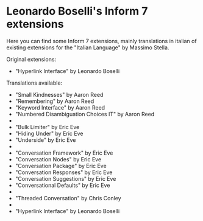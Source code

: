Leonardo Boselli's Inform 7 extensions
======================================

Here you can find some Inform 7 extensions, mainly translations in italian of existing extensions for the "Italian Language" by Massimo Stella.

Original extensions:

* "Hyperlink Interface" by Leonardo Boselli

Translations available:

* "Small Kindnesses" by Aaron Reed
* "Remembering" by Aaron Reed
* "Keyword Interface" by Aaron Reed
* "Numbered Disambiguation Choices IT" by Aaron Reed
* 
* "Bulk Limiter" by Eric Eve
* "Hiding Under" by Eric Eve
* "Underside" by Eric Eve
*
* "Conversation Framework" by Eric Eve
* "Conversation Nodes" by Eric Eve
* "Conversation Package" by Eric Eve
* "Conversation Responses" by Eric Eve
* "Conversation Suggestions" by Eric Eve
* "Conversational Defaults" by Eric Eve
* 
* "Threaded Conversation" by Chris Conley
*
* "Hyperlink Interface" by Leonardo Boselli
